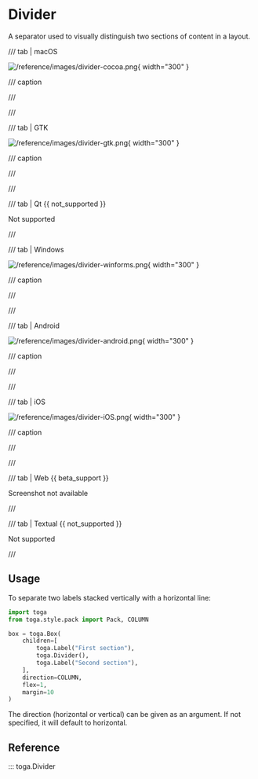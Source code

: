 # Divider

A separator used to visually distinguish two sections of content in a layout.

/// tab | macOS

![/reference/images/divider-cocoa.png](/reference/images/divider-cocoa.png){ width="300" }

/// caption

///

<!-- TODO: Update alt text -->

///

/// tab | GTK

![/reference/images/divider-gtk.png](/reference/images/divider-gtk.png){ width="300" }

/// caption

///

<!-- TODO: Update alt text -->

///

/// tab | Qt {{ not_supported }}

Not supported

///

/// tab | Windows

![/reference/images/divider-winforms.png](/reference/images/divider-winforms.png){ width="300" }

/// caption

///

<!-- TODO: Update alt text -->

///

/// tab | Android

![/reference/images/divider-android.png](/reference/images/divider-android.png){ width="300" }

/// caption

///

<!-- TODO: Update alt text -->

///

/// tab | iOS

![/reference/images/divider-iOS.png](/reference/images/divider-iOS.png){ width="300" }

/// caption

///

<!-- TODO: Update alt text -->

///

/// tab | Web {{ beta_support }}

Screenshot not available

///

/// tab | Textual {{ not_supported }}

Not supported

///

## Usage

To separate two labels stacked vertically with a horizontal line:

```python
import toga
from toga.style.pack import Pack, COLUMN

box = toga.Box(
    children=[
        toga.Label("First section"),
        toga.Divider(),
        toga.Label("Second section"),
    ],
    direction=COLUMN,
    flex=1,
    margin=10
)
```

The direction (horizontal or vertical) can be given as an argument. If not specified, it will default to horizontal.

## Reference

::: toga.Divider
